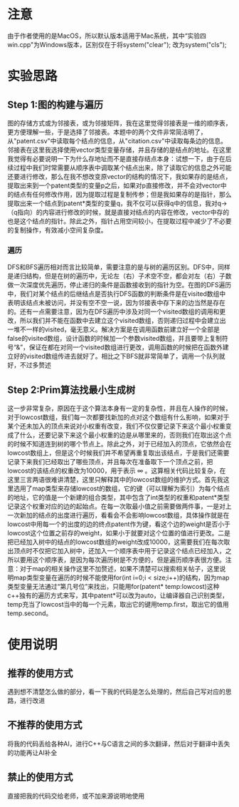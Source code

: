 # 注意

由于作者使用的是MacOS，所以默认版本适用于Mac系统，其中“实验四win.cpp"为Windows版本，区别仅在于将system("clear"); 改为system("cls");

# 实验思路

## Step 1:图的构建与遍历

图的存储方式或为邻接表，或为邻接矩阵，我在这里觉得邻接表是一维的顺序表，更方便理解一些，于是选择了邻接表。本题中的两个文件非常简洁明了，从"patent.csv"中读取每个结点的信息，从"citation.csv"中读取每条边的信息。邻接表在这里我选择使用vector类型变量存储，并且存储的是结点的地址。在这里我觉得有必要说明一下为什么存地址而不是直接存结点本身：试想一下，由于在后续过程中我们时常需要从顺序表中调取某个结点出来，除了读取它的信息之外可能还要进行修改，那么在我不想改变原vector的结构的情况下，我如果存的是结点，提取出来到一个patent类型的变量p之后，如果对p直接修改，并不会对vector中的结点有任何修改作用，因为提取过程是复制传参；但是我如果存的是指针，那么提取出来一个结点到patent*类型的变量q，我不仅可以获得q中的信息，我对q->（q指向）的内容进行修改的时候，就是直接对结点的内容在修改，vector中存的也是这个结点的指针。除此之外，指针占用空间较小，在提取过程中减少了不必要的复制操作，有效减小空间复杂度。

### 遍历
DFS和BFS遍历相对而言比较简单，需要注意的是与树的遍历区别。DFS中，同样是递归结构，但是在树的遍历中，无论左（右）子术空不空，都会对左（右）子数做一次深度优先遍历，停止递归的条件是函数接收到的指针为空。在图的DFS遍历中，我们对某个结点的后继结点是否执行DFS函数的判断条件是在visited数组中表明该结点未被访问，并没有空不空一说，因为邻接表中存下来的边当然是存在的。还有一点需要注意，因为在DFS遍历中涉及对同一个visited数组的调用和更改，所以我们并不能在函数中去建立这个visited数组，否则递归过程中会建立出一堆不一样的visited，毫无意义。解决方案是在调用函数前建立好一个全部是false的visited数组，设计函数的时候加一个参数visited数组，并且要带上复制符号“&”，保证在都在对同一个visited数组进行更改，调用函数的时候把在函数外建立好的visited数组传进去就好了。相比之下BFS就非常简单了，调用一个队列就好，不过多赘述

## Step 2:Prim算法找最小生成树
这一步非常复杂，原因在于这个算法本身有一定的复杂性，并且在人操作的时候，对于lowcost数组，我们每一次都要找新加的点对这个数组有什么影响，如果对于某个还未加入的顶点来说对小权重有改变，我们不仅仅要记录下来这个最小权重变成了什么，还要记录下来这个最小权重的边是从哪里来的，否则我们在取出这个点的时候不知道连到树的哪个节点上。除此之外，对于已经加入的顶点，它依然会在lowcost数组上，但是这个时候我们并不希望再重复取出该结点，于是我们还需要记录下来我们已经取出了哪些顶点，并且每次在准备取下一个顶点之前，把lowcost的该结点的权重改为10000，用于表示 $\infty$ 。这算相关代码比较复杂，在这里三言两语很难讲清楚，这里只解释其中的lowcost数组的维护方式。首先我这里选用了map类型来存储lowcost的数组，它的键（可以理解为索引）为每个结点的地址，它的值是一个新建的组合类型，其中包含了int类型的权重和patent*类型记录这个权重对应的边的起始点。在每一次取最小值之前需要做两件事，一是对上一次新加的结点的出度进行遍历，看看会不会影响lowcost数组，具体操作就是在lowcost中用每一个的出度的边的终点patent作为键，看这个边的weight是否小于lowcost这个位置之前存的weight，如果小于就要对这个位置的值进行更改。二是把已经加入树中的结点的lowcost数组的weight改成10000，这需要我们在每次取出顶点时不仅把它加入树中，还加入一个顺序表中用于记录这个结点已经加入，之所以要用这个顺序表，是因为每次遍历树是不方便的，但是遍历顺序表很方便。注意：对于map的相关操作这里不加赘述，如果不清楚可以搜索相关帖子，这里说明map类型变量在遍历的时候不能使用for(int i=0;i \< size;i++)的结构，因为map类型变量无法通过“第几号位”来找出，只能用for(patent\* temp:lowcost)这种c++独有的遍历方式来写，其中patent\*可以改为auto，让编译器自己识别类型，temp充当了lowcost当中的每一个元素，取出它的键用temp.first，取出它的值用temp.second。

# 使用说明

## 推荐的使用方式

遇到想不清楚怎么做的部分，看一下我的代码是怎么处理的，然后自己写对应的思路，进行改进

## 不推荐的使用方式

将我的代码丢给各种AI，进行C++与C语言之间的多次翻译，然后对于翻译中丢失的功能再让AI补全

## 禁止的使用方式

直接把我的代码交给老师，或不加来源说明地使用
